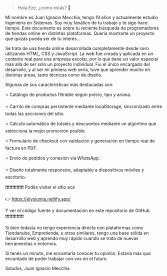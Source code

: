 > Hola Eze, ¿cómo estás? 👋

Mi nombre es Juan Ignacio Mecchia, tengo 19 años y actualmente estudio Ingeniería en Sistemas. Soy muy fanático de tu trabajo y te sigo hace tiempo.
Este documento es sobre tu reciente búsqueda de programadores de tiendas online en distintas plataformas. Quería mostrarte un proyecto que quizás pueda ser de tu interés...

Se trata de una tienda online desarrollada completamente desde cero utilizando HTML, CSS y JavaScript. La web fue creada y aplicada en un contexto real para una empresa escolar, por lo que tiene un valor especial más allá de ser solo un proyecto individual.
Fui el único encargado del desarrollo, y al ser mi primera web seria, tuve que aprender mucho en distintas áreas, tanto técnicas como de diseño.

Algunas de sus características más destacadas son:

⭐ Catálogo de productos filtrable según precio, tipo y aroma.

⭐ Carrito de compras persistente mediante localStorage, sincronizado entre todas las secciones del sitio.

⭐ Cálculo automático de totales y descuentos mediante un algoritmo que selecciona la mejor promoción posible.

⭐ Formulario de checkout con validación y generación en tiempo real de factura en PDF.

⭐ Envío de pedidos y conexión vía WhatsApp.

⭐ Diseño totalmente responsive, adaptable a dispositivos móviles y escritorio.


❗❗❗❗❗❗❗❗❗❗❗❗❗
Podés visitar el sitio acá 

👉 https://elysiumja.netlify.app/

Y ver el código fuente y documentación en este repositorio de GitHub.
❗❗❗❗❗❗❗❗❗❗❗❗❗

Si bien todavía no tengo experiencia directa con plataformas como Tiendanube, Empretienda, u otras similares, tengo una base sólida en desarrollo web y aprendo muy rápido cuando se trata de nuevas herramientas o entornos.

Si tenés un minuto, me encantaría conocer tu opinión.
Estaría más que encantado de poder trabajar con vos en el futuro.

Saludos,
Juan Ignacio Mecchia
